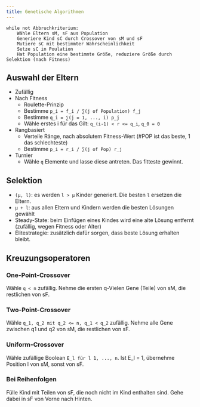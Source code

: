 ```yaml
---
title: Genetische Algorithmen
---
```


```
while not Abbruchkriterium:
    Wähle Eltern sM, sF aus Population
    Generiere Kind sC durch Crossover von sM und sF
    Mutiere sC mit bestimmter Wahrscheinlichkeit
    Setze sC in Poulation
    Hat Population eine bestimmte Größe, reduziere Größe durch Selektion (nach Fitness)
```

## Auswahl der Eltern
- Zufällig
- Nach Fitness
    - Roulette-Prinzip
    - Bestimme `p_i = f_i / ∑(j of Population) f_j`
    - Bestimme `q_i = ∑(j = 1, ..., i) p_j`
    - Wähle erstes i für das Gilt: `q_(i-1) < r <= q_i`, `q_0 = 0`
- Rangbasiert
    - Verteile Ränge, nach absolutem Fitness-Wert (#POP ist das beste, 1 das schlechteste)
    - Bestimme `p_i = r_i / ∑(j of Pop) r_j`
- Turnier
    - Wähle `q` Elemente und lasse diese antreten. Das fitteste gewinnt.

## Selektion
- `(µ, l)`: es werden `l > µ` Kinder generiert. Die besten `l` ersetzen die Eltern.
- `µ + l`: aus allen Eltern und Kindern werden die besten Lösungen gewählt
- Steady-State: beim Einfügen eines Kindes wird eine alte Lösung entfernt (zufällig, wegen Fitness oder Alter)
- Elitestrategie: zusätzlich dafür sorgen, dass beste Lösung erhalten bleibt.

## Kreuzungsoperatoren
### One-Point-Crossover
Wähle `q < n` zufällig. Nehme die ersten q-Vielen Gene (Teile) von sM, die restlichen von sF.
### Two-Point-Crossover
Wähle `q_1, q_2 mit q_2 <= n, q_1 < q_2` zufällig. Nehme alle Gene zwischen q1 und q2 von sM, die restlichen von sF.
### Uniform-Crossover
Wähle zufällige Boolean `E_l für l 1, ..., n`. Ist E_l = 1, übernehme Position l von sM, sonst von sF.

### Bei Reihenfolgen
Fülle Kind mit Teilen von sF, die noch nicht im Kind enthalten sind. Gehe dabei in sF von Vorne nach Hinten.
